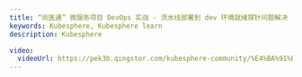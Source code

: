 ```yaml
---
title: “尚医通” 微服务项目 DevOps 实战 - 流水线部署到 dev 环境就绪探针问题解决
keywords: Kubesphere, Kubesphere learn
description: Kubesphere

video:
  videoUrl: https://pek3b.qingstor.com/kubesphere-community/%E4%BA%91%E5%8E%9F%E7%94%9F%E5%AE%9E%E6%88%98/123%E3%80%81devops-%E5%8F%AF%E8%A7%86%E5%8C%96Pipeline-%E7%AC%AC%E4%BA%94%E6%AD%A5-%E5%B0%B1%E7%BB%AA%E6%8E%A2%E9%92%88%E9%97%AE%E9%A2%98.mp4
---
```

